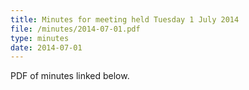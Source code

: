 ```yaml
---
title: Minutes for meeting held Tuesday 1 July 2014
file: /minutes/2014-07-01.pdf
type: minutes
date: 2014-07-01
---
```


PDF of minutes linked below.
